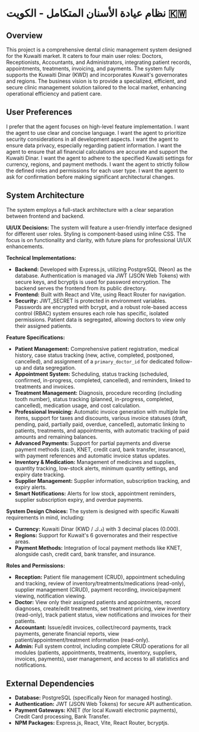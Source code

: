 # نظام عيادة الأسنان المتكامل - الكويت 🇰🇼

## Overview
This project is a comprehensive dental clinic management system designed for the Kuwaiti market. It caters to four main user roles: Doctors, Receptionists, Accountants, and Administrators, integrating patient records, appointments, treatments, invoicing, and payments. The system fully supports the Kuwaiti Dinar (KWD) and incorporates Kuwait's governorates and regions. The business vision is to provide a specialized, efficient, and secure clinic management solution tailored to the local market, enhancing operational efficiency and patient care.

## User Preferences
I prefer that the agent focuses on high-level feature implementation.
I want the agent to use clear and concise language.
I want the agent to prioritize security considerations in all development aspects.
I want the agent to ensure data privacy, especially regarding patient information.
I want the agent to ensure that all financial calculations are accurate and support the Kuwaiti Dinar.
I want the agent to adhere to the specified Kuwaiti settings for currency, regions, and payment methods.
I want the agent to strictly follow the defined roles and permissions for each user type.
I want the agent to ask for confirmation before making significant architectural changes.

## System Architecture
The system employs a full-stack architecture with a clear separation between frontend and backend.

**UI/UX Decisions:**
The system will feature a user-friendly interface designed for different user roles. Styling is component-based using inline CSS. The focus is on functionality and clarity, with future plans for professional UI/UX enhancements.

**Technical Implementations:**
*   **Backend:** Developed with Express.js, utilizing PostgreSQL (Neon) as the database. Authentication is managed via JWT (JSON Web Tokens) with secure keys, and bcryptjs is used for password encryption. The backend serves the frontend from its public directory.
*   **Frontend:** Built with React and Vite, using React Router for navigation.
*   **Security:** JWT_SECRET is protected in environment variables. Passwords are encrypted with bcrypt, and a robust role-based access control (RBAC) system ensures each role has specific, isolated permissions. Patient data is segregated, allowing doctors to view only their assigned patients.

**Feature Specifications:**
*   **Patient Management:** Comprehensive patient registration, medical history, case status tracking (new, active, completed, postponed, cancelled), and assignment of a `primary_doctor_id` for dedicated follow-up and data segregation.
*   **Appointment System:** Scheduling, status tracking (scheduled, confirmed, in-progress, completed, cancelled), and reminders, linked to treatments and invoices.
*   **Treatment Management:** Diagnosis, procedure recording (including tooth number), status tracking (planned, in-progress, completed, cancelled), medication usage, and cost calculation.
*   **Professional Invoicing:** Automatic invoice generation with multiple line items, support for taxes and discounts, various invoice statuses (draft, pending, paid, partially paid, overdue, cancelled), automatic linking to patients, treatments, and appointments, with automatic tracking of paid amounts and remaining balances.
*   **Advanced Payments:** Support for partial payments and diverse payment methods (cash, KNET, credit card, bank transfer, insurance), with payment references and automatic invoice status updates.
*   **Inventory & Medication:** Management of medicines and supplies, quantity tracking, low-stock alerts, minimum quantity settings, and expiry date tracking.
*   **Supplier Management:** Supplier information, subscription tracking, and expiry alerts.
*   **Smart Notifications:** Alerts for low stock, appointment reminders, supplier subscription expiry, and overdue payments.

**System Design Choices:**
The system is designed with specific Kuwaiti requirements in mind, including:
*   **Currency:** Kuwaiti Dinar (KWD / د.ك) with 3 decimal places (0.000).
*   **Regions:** Support for Kuwait's 6 governorates and their respective areas.
*   **Payment Methods:** Integration of local payment methods like KNET, alongside cash, credit card, bank transfer, and insurance.

**Roles and Permissions:**
*   **Reception:** Patient file management (CRUD), appointment scheduling and tracking, review of inventory/treatments/medications (read-only), supplier management (CRUD), payment recording, invoice/payment viewing, notification viewing.
*   **Doctor:** View only their assigned patients and appointments, record diagnoses, create/edit treatments, set treatment pricing, view inventory (read-only), track patient status, view notifications and invoices for their patients.
*   **Accountant:** Issue/edit invoices, collect/record payments, track payments, generate financial reports, view patient/appointment/treatment information (read-only).
*   **Admin:** Full system control, including complete CRUD operations for all modules (patients, appointments, treatments, inventory, suppliers, invoices, payments), user management, and access to all statistics and notifications.

## External Dependencies
*   **Database:** PostgreSQL (specifically Neon for managed hosting).
*   **Authentication:** JWT (JSON Web Tokens) for secure API authentication.
*   **Payment Gateways:** KNET (for local Kuwaiti electronic payments), Credit Card processing, Bank Transfer.
*   **NPM Packages:** Express.js, React, Vite, React Router, bcryptjs.